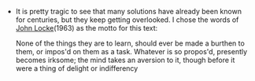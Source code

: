 - It is pretty tragic to see that many solutions have already been known for centuries, but they keep getting overlooked. I chose the words of [John Locke](https://en.wikipedia.org/wiki/John_Locke)(1963) as the motto for this text:

  None of the things they are to learn, should ever be made a burthen to them, or impos'd on them as a task. Whatever is so propos'd, presently becomes irksome; the mind takes an aversion to it, though before it were a thing of delight or indifferency